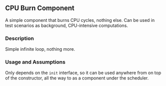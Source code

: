 ## CPU Burn Component

A simple component that burns CPU cycles, nothing else.
Can be used in test scenarios as background, CPU-intensive computations.

### Description

Simple infinite loop, nothing more.

### Usage and Assumptions

Only depends on the `init` interface, so it can be used anywhere from on top of the constructor, all the way to as a component under the scheduler.
